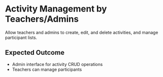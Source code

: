 # Activity Management by Teachers/Admins

Allow teachers and admins to create, edit, and delete activities, and manage participant lists.

## Expected Outcome
- Admin interface for activity CRUD operations
- Teachers can manage participants
